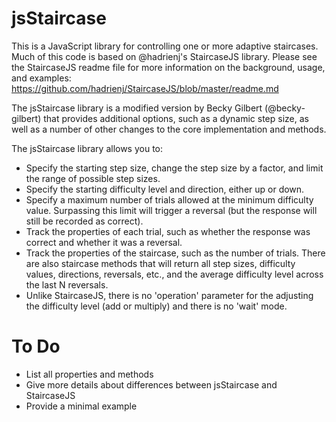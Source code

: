# jsStaircase

This is a JavaScript library for controlling one or more adaptive staircases. Much of this code is based on @hadrienj's StaircaseJS library. Please see the StaircaseJS readme file for more information on the background, usage, and examples: https://github.com/hadrienj/StaircaseJS/blob/master/readme.md

The jsStaircase library is a modified version by Becky Gilbert (@becky-gilbert) that provides additional options, such as a dynamic step size, as well as a number of other changes to the core implementation and methods. 

The jsStaircase library allows you to:
- Specify the starting step size, change the step size by a factor, and limit the range of possible step sizes.
- Specify the starting difficulty level and direction, either up or down.
- Specify a maximum number of trials allowed at the minimum difficulty value. Surpassing this limit will trigger a reversal (but the response will still be recorded as correct).
- Track the properties of each trial, such as whether the response was correct and whether it was a reversal.
- Track the properties of the staircase, such as the number of trials. There are also staircase methods that will return all step sizes, difficulty values, directions, reversals, etc., and the average difficulty level across the last N reversals.
- Unlike StaircaseJS, there is no 'operation' parameter for the adjusting the difficulty level (add or multiply) and there is no 'wait' mode.

# To Do
- List all properties and methods
- Give more details about differences between jsStaircase and StaircaseJS
- Provide a minimal example
